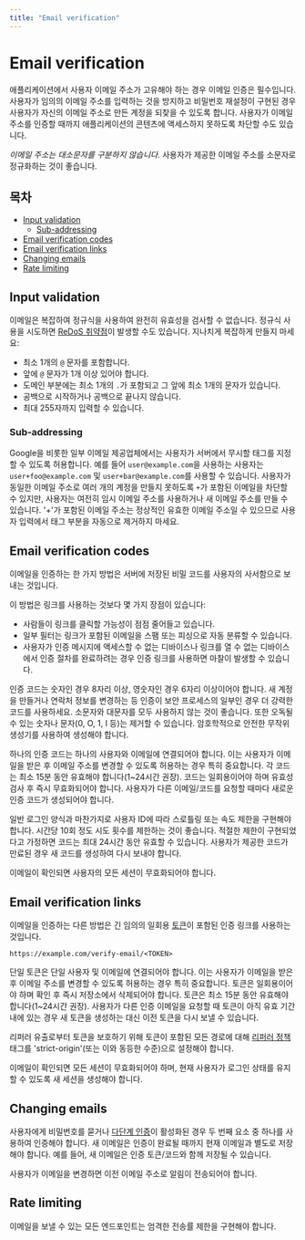 ```yaml
---
title: "Email verification"
---
```


# Email verification

애플리케이션에서 사용자 이메일 주소가 고유해야 하는 경우 이메일 인증은 필수입니다. 사용자가 임의의 이메일 주소를 입력하는 것을 방지하고 비밀번호 재설정이 구현된 경우 사용자가 자신의 이메일 주소로 만든 계정을 되찾을 수 있도록 합니다. 사용자가 이메일 주소를 인증할 때까지 애플리케이션의 콘텐츠에 액세스하지 못하도록 차단할 수도 있습니다.

*이메일 주소는 대소문자를 구분하지 않습니다.* 사용자가 제공한 이메일 주소를 소문자로 정규화하는 것이 좋습니다.

## 목차

- [Input validation](#input-validation)
	- [Sub-addressing](#sub-addressing)
- [Email verification codes](#email-verification-codes)
- [Email verification links](#email-verification-links)
- [Changing emails](#changing-emails)
- [Rate limiting](#rate-limiting)

## Input validation

이메일은 복잡하여 정규식을 사용하여 완전히 유효성을 검사할 수 없습니다. 정규식 사용을 시도하면 [ReDoS 취약점](https://owasp.org/www-community/attacks/Regular_expression_Denial_of_Service_-_ReDoS)이 발생할 수도 있습니다. 지나치게 복잡하게 만들지 마세요:

- 최소 1개의 `@` 문자를 포함합니다.
- 앞에 `@` 문자가 1개 이상 있어야 합니다.
- 도메인 부분에는 최소 1개의 `.`가 포함되고 그 앞에 최소 1개의 문자가 있습니다.
- 공백으로 시작하거나 공백으로 끝나지 않습니다.
- 최대 255자까지 입력할 수 있습니다.

### Sub-addressing

Google을 비롯한 일부 이메일 제공업체에서는 사용자가 서버에서 무시할 태그를 지정할 수 있도록 허용합니다. 예를 들어 `user@example.com`을 사용하는 사용자는 `user+foo@example.com` 및 `user+bar@example.com`를 사용할 수 있습니다. 사용자가 동일한 이메일 주소로 여러 개의 계정을 만들지 못하도록 `+`가 포함된 이메일을 차단할 수 있지만, 사용자는 여전히 임시 이메일 주소를 사용하거나 새 이메일 주소를 만들 수 있습니다. '+'가 포함된 이메일 주소는 정상적인 유효한 이메일 주소일 수 있으므로 사용자 입력에서 태그 부분을 자동으로 제거하지 마세요.

## Email verification codes

이메일을 인증하는 한 가지 방법은 서버에 저장된 비밀 코드를 사용자의 사서함으로 보내는 것입니다.

이 방법은 링크를 사용하는 것보다 몇 가지 장점이 있습니다:

- 사람들이 링크를 클릭할 가능성이 점점 줄어들고 있습니다.
- 일부 필터는 링크가 포함된 이메일을 스팸 또는 피싱으로 자동 분류할 수 있습니다.
- 사용자가 인증 메시지에 액세스할 수 없는 디바이스나 링크를 열 수 없는 디바이스에서 인증 절차를 완료하려는 경우 인증 링크를 사용하면 마찰이 발생할 수 있습니다.

인증 코드는 숫자인 경우 8자리 이상, 영숫자인 경우 6자리 이상이어야 합니다. 새 계정을 만들거나 연락처 정보를 변경하는 등 인증이 보안 프로세스의 일부인 경우 더 강력한 코드를 사용하세요. 소문자와 대문자를 모두 사용하지 않는 것이 좋습니다. 또한 오독될 수 있는 숫자나 문자(0, O, 1, I 등)는 제거할 수 있습니다. 암호학적으로 안전한 무작위 생성기를 사용하여 생성해야 합니다.

하나의 인증 코드는 하나의 사용자와 이메일에 연결되어야 합니다. 이는 사용자가 이메일을 받은 후 이메일 주소를 변경할 수 있도록 허용하는 경우 특히 중요합니다. 각 코드는 최소 15분 동안 유효해야 합니다(1~24시간 권장). 코드는 일회용이어야 하며 유효성 검사 후 즉시 무효화되어야 합니다. 사용자가 다른 이메일/코드를 요청할 때마다 새로운 인증 코드가 생성되어야 합니다.

일반 로그인 양식과 마찬가지로 사용자 ID에 따라 스로틀링 또는 속도 제한을 구현해야 합니다. 시간당 10회 정도 시도 횟수를 제한하는 것이 좋습니다. 적절한 제한이 구현되었다고 가정하면 코드는 최대 24시간 동안 유효할 수 있습니다. 사용자가 제공한 코드가 만료된 경우 새 코드를 생성하여 다시 보내야 합니다.

이메일이 확인되면 사용자의 모든 세션이 무효화되어야 합니다.

## Email verification links

이메일을 인증하는 다른 방법은 긴 임의의 일회용 [토큰](/server-side-tokens)이 포함된 인증 링크를 사용하는 것입니다.

```
https://example.com/verify-email/<TOKEN>
```

단일 토큰은 단일 사용자 및 이메일에 연결되어야 합니다. 이는 사용자가 이메일을 받은 후 이메일 주소를 변경할 수 있도록 허용하는 경우 특히 중요합니다. 토큰은 일회용이어야 하며 확인 후 즉시 저장소에서 삭제되어야 합니다. 토큰은 최소 15분 동안 유효해야 합니다(1~24시간 권장). 사용자가 다른 인증 이메일을 요청할 때 토큰이 아직 유효 기간 내에 있는 경우 새 토큰을 생성하는 대신 이전 토큰을 다시 보낼 수 있습니다.

리퍼러 유출로부터 토큰을 보호하기 위해 토큰이 포함된 모든 경로에 대해 [리퍼러 정책](https://developer.mozilla.org/en-US/docs/Web/HTTP/Headers/Referrer-Policy) 태그를 'strict-origin'(또는 이와 동등한 수준)으로 설정해야 합니다.

이메일이 확인되면 모든 세션이 무효화되어야 하며, 현재 사용자가 로그인 상태를 유지할 수 있도록 새 세션을 생성해야 합니다.

## Changing emails

사용자에게 비밀번호를 묻거나 [다단계 인증](/mfa)이 활성화된 경우 두 번째 요소 중 하나를 사용하여 인증해야 합니다. 새 이메일은 인증이 완료될 때까지 현재 이메일과 별도로 저장해야 합니다. 예를 들어, 새 이메일은 인증 토큰/코드와 함께 저장될 수 있습니다.

사용자가 이메일을 변경하면 이전 이메일 주소로 알림이 전송되어야 합니다.

## Rate limiting

이메일을 보낼 수 있는 모든 엔드포인트는 엄격한 전송률 제한을 구현해야 합니다.